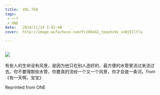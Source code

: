 ```yaml
---
title:	VOL.768
tags:
 - 一个
 - ONE
date:	2014/11/14 1:42:40
cover:	http://image.wufazhuce.com/Fr286eGI_tpqxhc0v_vxBjEIltlu

---
```

![](http://image.wufazhuce.com/Fr286eGI_tpqxhc0v_vxBjEIltlu)
---

有些人的生命没有风景，是因为他只在别人造好的、最方便的水管里流过来流过去。你不要理那些水管，你要真的流经一个又一个风景，你才会是一条河。from《有一天啊，宝宝》
 
Reprinted from ONE

